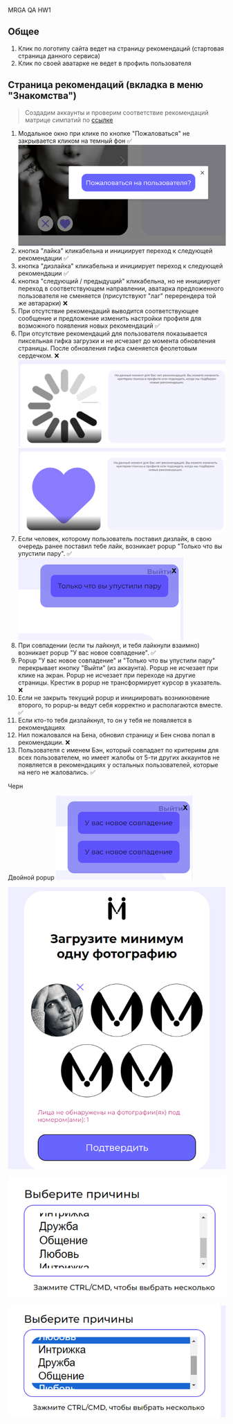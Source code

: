 MRGA QA HW1


## Общее
1. Клик по логотипу сайта ведет на страницу рекомендаций (стартовая страница данного сервиса)
2. Клик по своей аватарке не ведет в профиль пользователя

## Страница рекомендаций (вкладка в меню "Знакомства")
> Создадим аккаунты и проверим соответствие рекомендаций матрице симпатий по [ссылке](https://docs.google.com/spreadsheets/d/1HA3E4RJClubSqWWZNNQRI9-ntdvByqf3/edit?usp=sharing&ouid=112647660832218954502&rtpof=true&sd=true)
1. Модальное окно при клике по кнопке "Пожаловаться" не закрывается кликом на темный фон ✅
	![|300](./img/Pasted%20image%2020231001130631.png)
1. кнопка "лайка" кликабельна и инициирует переход к следующей рекомендации ✅
2. кнопка "дизлайка" кликабельна и инициирует переход к следующей рекомендации ✅
3. кнопка "следующий / предыдущий" кликабельна, но не инициирует переход в соответствующем направлении, аватарка предложенного пользователя не сменяется (присутствуют "лаг" перерендера той же автарарки) ❌
4. При отсутствие рекомендаций выводится соответствующее сообщение и предложение изменить настройки профиля для возможного появления новых рекомендаций ✅
5. При отсутствие рекомендаций для пользователя показывается пиксельная гифка загрузки и не исчезает до момента обновления страницы. После обновления гифка сменяется феолетовым сердечком.  ❌
![|300](./img/Pasted%20image%2020231001131024.png)
![|300](./img/Pasted%20image%2020231001131513.png)
6. Если человек, которому пользователь поставил дизлайк, в свою очередь ранее поставил тебе лайк, возникает popup "Только что вы упустили пару". ✅
![|300](./img/Pasted%20image%2020231001134223.png)
7. При совпадении (если ты лайкнул, и тебя лайкнули взаимно) возникает popup "У вас новое совпадение". ✅
8. Popup  "У вас новое совпадение" и "Только что вы упустили пару" перекрывает кнопку "Выйти" (из аккаунта). Popup не исчезает при клике на экран. Popup не исчезает при переходе на другие страницы. Креcтик в popup не трансформирует курсор в указатель. ❌
9. Если не закрыть текущий popup и инициировать возникновение второго, то popup-ы ведут себя корректно и располагаются вместе. ✅
10. Если кто-то тебя дизлайкнул, то он у тебя не появляется в рекомендациях
11. Нил пожаловался на Бена, обновил страницу и Бен снова попал в рекомендации. ❌
12. Пользователя с именем Бэн, который совпадает по критериям для всех пользователем, но имеет жалобы от 5-ти других аккаунтов не появляется в рекомендациях у остальных пользователей, которые на него не жаловались. ✅




Черн

Двойной popup
![](./img/Pasted%20image%2020231001135525.png)

![|300](./img/Pasted%20image%2020231001124116.png)

![|300](./img/Pasted%20image%2020231001125415.png)

![|300](./img/Pasted%20image%2020231001125448.png)
